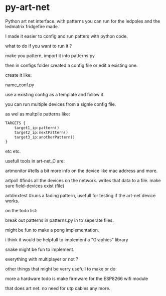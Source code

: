 py-art-net
==========

Python art net interface. with patterns you can run for the ledpoles and the ledmatrix fridgefire made.


I made it easier to config and run patters with python code.


what to do if you want to run it ?

make you pattern, import it into patterns.py

then in configs folder created a config file or edit a existing one.

create it like:

name_conf.py

use a existing config as a template and follow it.

you can run multiple devices from a signle config file.

as wel as multpile patterns like:


```python
TARGETS {
	target1_ip:pattern()
	target2_ip:nextPattern()
	target3_ip:anotherPattern()
}
```

etc etc.


usefull tools in art-net_C are:

artmonitor <ip>		#tells a bit more info on the device like mac address and more.

artpoll <broadcast> 	#finds all the devices on the network. writes that data to a file. make sure field-devices exist (file)

artdmxtest <ip>		#runs a fading pattern, usefull for testing if the art-net device works.



on the todo list:

break out patterns in patterns.py in to seperate files.

might be fun to make a pong implementation.

i think it would be helpfull to implement a "Graphics" library

snake might be fun to implement.

everything with multiplayer or not ?


other things that might be verry usefull to make or do:

more a hardware todo is make firmware for the ESP8266 wifi module

that does art net. no need for utp cables any more.

